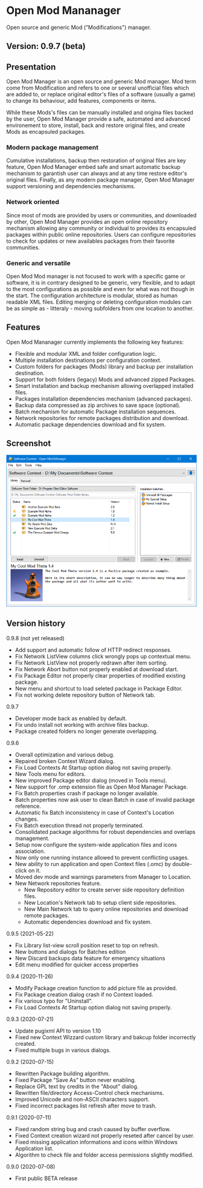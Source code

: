 # Open Mod Mananager

Open source and generic Mod ("Modifications") manager.

## Version: 0.9.7 (beta)

## Presentation

Open Mod Manager is an open source and generic Mod manager. Mod term come from
Modification and refers to one or several unofficial files which are added to, or
replace original editor's files of a software (usually a game) to change its behaviour,
add features, components or items.

While these Mods's files can be manually installed and origina files backed by the user,
Open Mod Manager provide a safe, automated and advanced environement to store, install,
back and restore original files, and create Mods as encapsuled packages.

### Modern package management

Cumulative installations, backup then restoration of original files are key feature,
Open Mod Manager embed safe and smart automatic backup mechanism to garantish user can
always and at any time restore editor's original files. Finally, as any modern package
manager, Open Mod Manager support versioning and dependencies mechanisms.

### Network oriented

Since most of mods are provided by users or communities, and downloaded by other, Open
Mod Manager provides an open online repository mechanism allowing any community or
individual to provides its encapsuled packages within public online repositories. Users
can configure repositories to check for updates or new availables packages from their
favorite communities.

### Generic and versatile

Open Mod Mod manager is not focused to work with a specific game or software, it is in
contrary designed to be generic, very flexible, and to adapt to the most configurations
as possible and even for what was not though in the start. The configuration
architecture is modular, stored as human readable XML files. Editing merging or
deleting configuration modules can be as simple as - litteraly - moving subfolders
from one location to another.

## Features

Open Mod Mananager currently implements the following key features:

- Flexible and modular XML and folder configuration logic.
- Multiple installation destinations per configuration context.
- Custom folders for packages (Mods) library and backup per installation destination.
- Support for both folders (legacy) Mods and advanced zipped Packages.
- Smart installation and backup mechanism allowing overlapped installed files.
- Packages installation dependencies mechanism (advanced packages).
- Backup data compressed as zip archives to save space (optional).
- Batch mechanism for automatic Package installation sequences.
- Network repositories for remote packages distribution and download.
- Automatic package dependencies download and fix system.

## Screenshot

![Open Mod Mananager Screenshot](screenshot.png)

## Version history

0.9.8 (not yet released)
- Add support and automatic follow of HTTP redirect responses.
- Fix Network ListView columns click wrongly pops up contextual menu.
- Fix Network ListView not properly redrawn after item sorting.
- Fix Network Abort button not properly enabled at download start.
- Fix Package Editor not properly clear properties of modified existing package.
- New menu and shortcut to load seleted package in Package Editor.
- Fix not working delete repository button of Network tab.

0.9.7
 - Developer mode back as enabled by default.
 - Fix undo install not working with archive files backup.
 - Package created folders no longer generate overlapping.

0.9.6
 - Overall optimization and various debug.
 - Repaired broken Context Wizard dialog.
 - Fix Load Contexts At Startup option dialog not saving properly.
 - New Tools menu for editors.
 - New improved Package editor dialog (moved in Tools menu).
 - New support for .omp extension file as Open Mod Manager Package.
 - Fix Batch properties crash if package no longer available.
 - Batch properties now ask user to clean Batch in case of invalid package reference.
 - Automatic fix Batch inconsistency in case of Context's Location changes.
 - Fix Batch execution thread not properly terminated.
 - Consolidated package algorithms for robust dependencies and overlaps management.
 - Setup now configure the system-wide application files and icons association.
 - Now only one running instance allowed to prevent conflicting usages.
 - New ability to run application and open Context files (.omc) by double-click on it.
 - Moved dev mode and warnings parameters from Manager to Location.
 - New Network repositories feature.
   - New Repository editor to create server side repository definition files.
   - New Location's Network tab to setup client side repositories.
   - New Main Network tab to query online repositories and download remote packages.
   - Automatic dependencies download and fix system.

0.9.5 (2021-05-22)
 - Fix Library list-view scroll position reset to top on refresh.
 - New buttons and dialogs for Batches edition
 - New Discard backups data feature for emergency situations
 - Edit menu modified for quicker access properties

0.9.4 (2020-11-26)
 - Modify Package creation function to add picture file as provided.
 - Fix Package creation dialog crash if no Context loaded.
 - Fix various typo for "Uninstall".
 - Fix Load Contexts At Startup option dialog not saving properly.

0.9.3 (2020-07-21)
 - Update pugixml API to version 1.10
 - Fixed new Context Wizzard custom library and bakcup folder incorrectly created.
 - Fixed multiple bugs in various dialogs.

0.9.2 (2020-07-15)
 - Rewritten Package building algorithm.
 - Fixed Package "Save As" button never enabling.
 - Replace GPL text by credits in the "About" dialog.
 - Rewritten file/directory Access-Control check mechanisms.
 - Improved Unicode and non-ASCII characters support.
 - Fixed incorrect packages list refresh after move to trash.

0.9.1 (2020-07-11)
 - Fixed random string bug and crash caused by buffer overflow.
 - Fixed Context creation wizard not properly reseted after cancel by user.
 - Fixed missing application informations and icons within Windows Application list.
 - Algorithm to check file and folder access permissions slightly modified.

0.9.0 (2020-07-08)
 - First public BETA release
